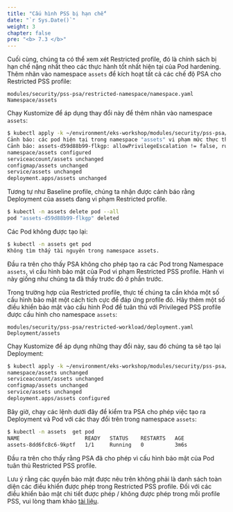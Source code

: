 ```yaml
---
title: "Cấu hình PSS bị hạn chế"
date: "`r Sys.Date()`"
weight: 3
chapter: false
pre: "<b> 7.3 </b>"
---
```


Cuối cùng, chúng ta có thể xem xét Restricted profile, đó là chính sách bị hạn chế nặng nhất theo các thực hành tốt nhất hiện tại của Pod hardening. Thêm nhãn vào namespace `assets` để kích hoạt tất cả các chế độ PSA cho Restricted PSS profile:

```kustomization
modules/security/pss-psa/restricted-namespace/namespace.yaml
Namespace/assets
```

Chạy Kustomize để áp dụng thay đổi này để thêm nhãn vào namespace `assets`:

```bash  timeout=180 hook=restricted-namespace
$ kubectl apply -k ~/environment/eks-workshop/modules/security/pss-psa/restricted-namespace
Cảnh báo: các pod hiện tại trong namespace "assets" vi phạm mức thực thi PodSecurity mới "restricted:latest"
Cảnh báo: assets-d59d88b99-flkgp: allowPrivilegeEscalation != false, runAsNonRoot != true, seccompProfile
namespace/assets configured
serviceaccount/assets unchanged
configmap/assets unchanged
service/assets unchanged
deployment.apps/assets unchanged
```

Tương tự như Baseline profile, chúng ta nhận được cảnh báo rằng Deployment của assets đang vi phạm Restricted profile.

```bash
$ kubectl -n assets delete pod --all
pod "assets-d59d88b99-flkgp" deleted
```

Các Pod không được tạo lại:

```bash test=false
$ kubectl -n assets get pod   
Không tìm thấy tài nguyên trong namespace assets.
```

Đầu ra trên cho thấy PSA không cho phép tạo ra các Pod trong Namespace `assets`, vì cấu hình bảo mật của Pod vi phạm Restricted PSS profile. Hành vi này giống như chúng ta đã thấy trước đó ở phần trước.

Trong trường hợp của Restricted profile, thực tế chúng ta cần khóa một số cấu hình bảo mật một cách tích cực để đáp ứng profile đó. Hãy thêm một số điều khiển bảo mật vào cấu hình Pod để tuân thủ với Privileged PSS profile được cấu hình cho namespace `assets`:

```kustomization
modules/security/pss-psa/restricted-workload/deployment.yaml
Deployment/assets
```

Chạy Kustomize để áp dụng những thay đổi này, sau đó chúng ta sẽ tạo lại Deployment:

```bash timeout=180 hook=restricted-deploy-with-changes
$ kubectl apply -k ~/environment/eks-workshop/modules/security/pss-psa/restricted-workload
namespace/assets unchanged
serviceaccount/assets unchanged
configmap/assets unchanged
service/assets unchanged
deployment.apps/assets configured
```

Bây giờ, chạy các lệnh dưới đây để kiểm tra PSA cho phép việc tạo ra Deployment và Pod với các thay đổi trên trong namespace `assets`:

```bash
$ kubectl -n assets  get pod   
NAME                     READY   STATUS    RESTARTS   AGE
assets-8dd6fc8c6-9kptf   1/1     Running   0          3m6s
```

Đầu ra trên cho thấy rằng PSA đã cho phép vì cấu hình bảo mật của Pod tuân thủ Restricted PSS profile.

Lưu ý rằng các quyền bảo mật được nêu trên không phải là danh sách toàn diện các điều khiển được phép trong Restricted PSS profile. Đối với các điều khiển bảo mật chi tiết được phép / không được phép trong mỗi profile PSS, vui lòng tham khảo [tài liệu](https://kubernetes.io/docs/concepts/security/pod-security-standards/#restricted).